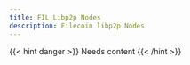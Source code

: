 ```yaml
---
title: FIL Libp2p Nodes
description: Filecoin libp2p Nodes
---
```


{{< hint danger >}}
Needs content
{{< /hint >}}